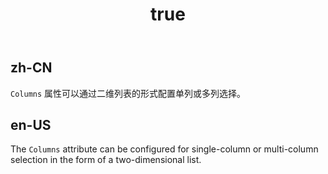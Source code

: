 ﻿---
order: 0
title:
  zh-CN: 使用
  en-US: Usage
---

## zh-CN

`Columns` 属性可以通过二维列表的形式配置单列或多列选择。

## en-US

The `Columns` attribute can be configured for single-column or multi-column selection in the form of a two-dimensional list.
